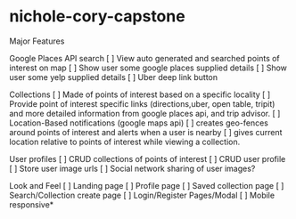 # nichole-cory-capstone
Major Features

Google Places API search
[ ] View auto generated and searched points of interest on map
[ ] Show user some google places supplied details
[ ] Show user some yelp supplied details
[ ] Uber deep link button


Collections
[ ] Made of points of interest based on a specific locality
[ ] Provide point of interest specific links (directions,uber, open table, tripit) and more detailed information from google places api, and trip advisor.
[ ] Location-Based notifications (google maps api) 
[ ] creates geo-fences around points of interest and alerts when a user is nearby
[ ] gives current location relative to points of interest while viewing a collection.


User profiles 
[ ] CRUD collections of points of interest
[ ] CRUD user profile
[ ] Store user image urls
[ ] Social network sharing of user images?

 
Look and Feel
[ ] Landing page
[ ] Profile page
[ ] Saved collection page
[ ] Search/Collection create page
[ ] Login/Register Pages/Modal
[ ] Mobile responsive*

